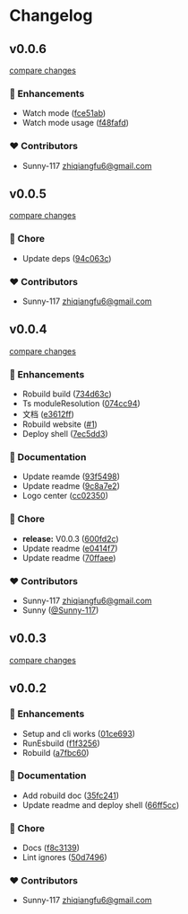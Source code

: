 # Changelog


## v0.0.6

[compare changes](https://github.com/Sunny-117/robuild/compare/v0.0.5...v0.0.6)

### 🚀 Enhancements

- Watch mode ([fce51ab](https://github.com/Sunny-117/robuild/commit/fce51ab))
- Watch mode usage ([f48fafd](https://github.com/Sunny-117/robuild/commit/f48fafd))

### ❤️ Contributors

- Sunny-117 <zhiqiangfu6@gmail.com>

## v0.0.5

[compare changes](https://github.com/Sunny-117/robuild/compare/v0.0.4...v0.0.5)

### 🏡 Chore

- Update deps ([94c063c](https://github.com/Sunny-117/robuild/commit/94c063c))

### ❤️ Contributors

- Sunny-117 <zhiqiangfu6@gmail.com>

## v0.0.4

[compare changes](https://github.com/Sunny-117/robuild/compare/v0.0.2...v0.0.4)

### 🚀 Enhancements

- Robuild build ([734d63c](https://github.com/Sunny-117/robuild/commit/734d63c))
- Ts moduleResolution ([074cc94](https://github.com/Sunny-117/robuild/commit/074cc94))
- 文档 ([e3612ff](https://github.com/Sunny-117/robuild/commit/e3612ff))
- Robuild website ([#1](https://github.com/Sunny-117/robuild/pull/1))
- Deploy shell ([7ec5dd3](https://github.com/Sunny-117/robuild/commit/7ec5dd3))

### 📖 Documentation

- Update reamde ([93f5498](https://github.com/Sunny-117/robuild/commit/93f5498))
- Update readme ([9c8a7e2](https://github.com/Sunny-117/robuild/commit/9c8a7e2))
- Logo center ([cc02350](https://github.com/Sunny-117/robuild/commit/cc02350))

### 🏡 Chore

- **release:** V0.0.3 ([600fd2c](https://github.com/Sunny-117/robuild/commit/600fd2c))
- Update readme ([e0414f7](https://github.com/Sunny-117/robuild/commit/e0414f7))
- Update readme ([70ffaee](https://github.com/Sunny-117/robuild/commit/70ffaee))

### ❤️ Contributors

- Sunny-117 <zhiqiangfu6@gmail.com>
- Sunny ([@Sunny-117](https://github.com/Sunny-117))

## v0.0.3

[compare changes](https://github.com/Sunny-117/robuild/compare/v0.0.2...v0.0.3)

## v0.0.2


### 🚀 Enhancements

- Setup and cli works ([01ce693](https://github.com/Sunny-117/robuild/commit/01ce693))
- RunEsbuild ([f1f3256](https://github.com/Sunny-117/robuild/commit/f1f3256))
- Robuild ([a7fbc60](https://github.com/Sunny-117/robuild/commit/a7fbc60))

### 📖 Documentation

- Add robuild doc ([35fc241](https://github.com/Sunny-117/robuild/commit/35fc241))
- Update readme and deploy shell ([66ff5cc](https://github.com/Sunny-117/robuild/commit/66ff5cc))

### 🏡 Chore

- Docs ([f8c3139](https://github.com/Sunny-117/robuild/commit/f8c3139))
- Lint ignores ([50d7496](https://github.com/Sunny-117/robuild/commit/50d7496))

### ❤️ Contributors

- Sunny-117 <zhiqiangfu6@gmail.com>

